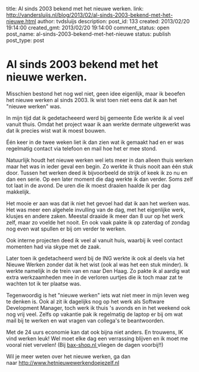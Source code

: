 title: Al sinds 2003 bekend met het nieuwe werken.
link: http://vandersluijs.nl/blog/2013/02/al-sinds-2003-bekend-met-het-nieuwe.html
author: tvdsluijs
description: 
post_id: 133
created: 2013/02/20 19:14:00
created_gmt: 2013/02/20 19:14:00
comment_status: open
post_name: al-sinds-2003-bekend-met-het-nieuwe
status: publish
post_type: post

# Al sinds 2003 bekend met het nieuwe werken.

Misschien bestond het nog wel niet, geen idee eigenlijk, maar ik beoefen het nieuwe werken al sinds 2003. Ik wist toen niet eens dat ik aan het "nieuwe werken" was.

  


In mijn tijd dat ik gedetacheeerd werd bij gemeente Ede werkte ik al veel vanuit thuis. Omdat het project waar ik aan werkte dermate uitgewerkt was dat ik precies wist wat ik moest bouwen.

  
  


Één keer in de twee weken liet ik dan zien wat ik gemaakt had en er was regelmatig contact via telefoon en mail hoe het er mee stond.

  


Natuurlijk houdt het nieuwe werken wel iets meer in dan alleen thuis werken maar het was in ieder geval een begin. Zo werkte ik thuis nooit aan één stuk door. Tussen het werken deed ik bijvoorbeeld de strijk of keek ik zo nu en dan een serie. Op een later moment die dag werkte ik dan verder. Soms zelf tot laat in de avond. De uren die ik moest draaien haalde ik per dag makkelijk.

  


Het mooie er aan was dat ik niet het gevoel had dat ik aan het werken was. Het was meer een algehele invulling van de dag, met het eigenlijke werk, klusjes en andere zaken. Meestal draaide ik meer dan 8 uur op het werk zelf, maar zo voelde het nooit. En ook vaak pakte ik op zaterdag of zondag nog even wat spullen er bij om verder te werken.

  


Ook interne projecten deed ik veel al vanuit huis, waarbij ik veel contact momenten had via skype met de zaak.

  


Later toen ik gedetacheerd werd bij de ING werkte ik ook al deels via het Nieuwe Werken zonder dat ik het wist (ook al was het een stuk minder). Ik werkte namelijk in de trein van en naar Den Haag. Zo pakte ik al aardig wat extra werkzaamheden mee in de verloren uurtjes die ik toch maar zat te wachten tot ik ter plaatse was.

  


Tegenwoordig is het "nieuwe werken" iets wat niet meer in mijn leven weg te denken is. Ook al zit ik dagelijks nog op het werk als Software Development Manager, toch werk ik thuis 's avonds en in het weekend ook nog vrij veel. Zelfs op vakantie pak ik regelmatig de laptop er bij om wat mail bij te werken en wat vragen van collega's te beantwoorden.

  


Met de 24 uurs economie kan dat ook bijna niet anders. En trouwens, IK vind werken leuk! Wel moet elke dag een verrassing blijven en ik moet me vooral niet vervelen! (Bij [bax-shop.nl ](http://www.bax-shop.nl/)vliegen de dagen voorbij!!)

  


Wil je meer weten over het nieuwe werken, ga dan naar <http://www.hetnieuwewerkendoejezelf.nl>